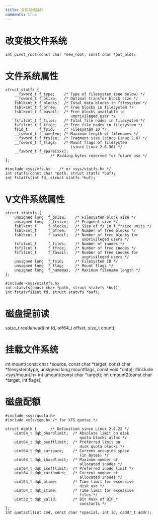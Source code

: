 ```yaml
---
title: 文件系统操作
comments: true
---
```


# 改变根文件系统

    int pivot_root(const char *new_root, const char *put_old);

# 文件系统属性

    struct statfs {
        __fsword_t f_type;    /* Type of filesystem (see below) */
        __fsword_t f_bsize;   /* Optimal transfer block size */
        fsblkcnt_t f_blocks;  /* Total data blocks in filesystem */
        fsblkcnt_t f_bfree;   /* Free blocks in filesystem */
        fsblkcnt_t f_bavail;  /* Free blocks available to
                                 unprivileged user */
        fsfilcnt_t f_files;   /* Total file nodes in filesystem */
        fsfilcnt_t f_ffree;   /* Free file nodes in filesystem */
        fsid_t     f_fsid;    /* Filesystem ID */
        __fsword_t f_namelen; /* Maximum length of filenames */
        __fsword_t f_frsize;  /* Fragment size (since Linux 2.6) */
        __fsword_t f_flags;   /* Mount flags of filesystem
                                 (since Linux 2.6.36) */
        __fsword_t f_spare[xxx];
                        /* Padding bytes reserved for future use */
    };

    #include <sys/vfs.h>    /* or <sys/statfs.h> */
    int statfs(const char *path, struct statfs *buf);
    int fstatfs(int fd, struct statfs *buf);

<!--more-->

# V文件系统属性

    struct statvfs {
        unsigned long  f_bsize;    /* Filesystem block size */
        unsigned long  f_frsize;   /* Fragment size */
        fsblkcnt_t     f_blocks;   /* Size of fs in f_frsize units */
        fsblkcnt_t     f_bfree;    /* Number of free blocks */
        fsblkcnt_t     f_bavail;   /* Number of free blocks for
                                      unprivileged users */
        fsfilcnt_t     f_files;    /* Number of inodes */
        fsfilcnt_t     f_ffree;    /* Number of free inodes */
        fsfilcnt_t     f_favail;   /* Number of free inodes for
                                      unprivileged users */
        unsigned long  f_fsid;     /* Filesystem ID */
        unsigned long  f_flag;     /* Mount flags */
        unsigned long  f_namemax;  /* Maximum filename length */
    };

    #include <sys/statvfs.h>
    int statvfs(const char *path, struct statvfs *buf);
    int fstatvfs(int fd, struct statvfs *buf);


# 磁盘提前读

ssize_t readahead(int fd, off64_t offset, size_t count);

# 挂载文件系统

int mount(const char *source, const char *target, const char *filesystemtype, unsigned long mountflags, const void *data);
#include <sys/mount.h>
int umount(const char *target);
int umount2(const char *target, int flags);

# 磁盘配额

    #include <sys/quota.h>
    #include <xfs/xqm.h> /* for XFS quotas */

    struct dqblk {      /* Definition since Linux 2.4.22 */
        uint64_t dqb_bhardlimit;  /* Absolute limit on disk
                                     quota blocks alloc */
        uint64_t dqb_bsoftlimit;  /* Preferred limit on
                                     disk quota blocks */
        uint64_t dqb_curspace;    /* Current occupied space
                                     (in bytes) */
        uint64_t dqb_ihardlimit;  /* Maximum number of
                                     allocated inodes */
        uint64_t dqb_isoftlimit;  /* Preferred inode limit */
        uint64_t dqb_curinodes;   /* Current number of
                                     allocated inodes */
        uint64_t dqb_btime;       /* Time limit for excessive
                                     disk use */
        uint64_t dqb_itime;       /* Time limit for excessive
                                     files */
        uint32_t dqb_valid;       /* Bit mask of QIF_*
                                     constants */
    };
    int quotactl(int cmd, const char *special, int id, caddr_t addr);
